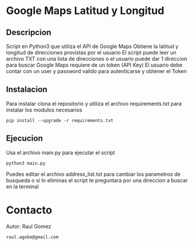 # Google Maps Latitud y Longitud

## Descripcion
Script en Python3 que utiliza el API de Google Maps
Obtiene la latitud y longitud de direcciones provistas por el usuario
El script puede leer un archivo TXT con una lista de direcciones o el usuario puede dar 1 direccion para buscar
Google Maps requiere de un token (API Key) 
El usuario debe contar con un user y password valido para autenticarse y obtener el Token

## Instalacion

Para instalar clona el repositorio y utiliza el archivo requirements.txt para instalar los modulos necesarios

    pip install --upgrade -r requirements.txt

## Ejecucion

Usa el archivo main.py para ejecutar el script

    python3 main.py

Puedes editar el archivo address_list.txt para cambiar los parametros de busqueda o si lo eliminas el script te preguntara por una direccion a buscar en la terminal

# Contacto

Autor: Raul Gomez

    raul.agobe@gmail.com
